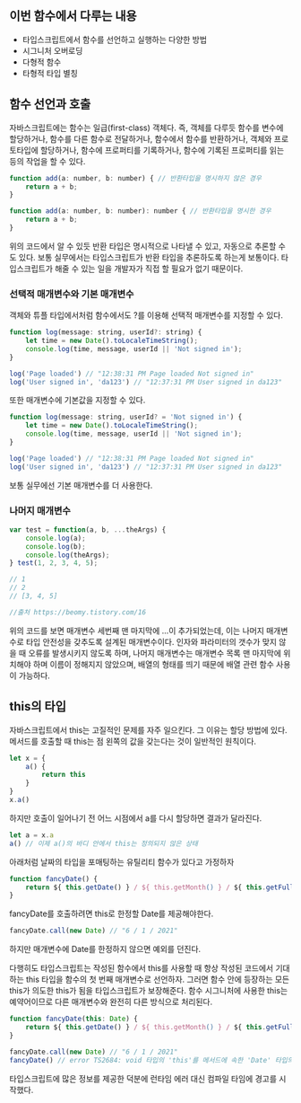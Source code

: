 ## 이번 함수에서 다루는 내용

- 타입스크립트에서 함수를 선언하고 실행하는 다양한 방법
- 시그니처 오버로딩
- 다형적 함수
- 타형적 타입 별칭

## 함수 선언과 호출

자바스크립트에는 함수는 일급(first-class) 객체다. 즉, 객체를 다루듯 함수를 변수에 할당하거나, 함수를 다른 함수로 전달하거나, 함수에서 함수를 반환하거나, 객체와 프로토타입에 할당하거나, 함수에 프로퍼티를 기록하거나,  함수에 기록된 프로퍼티를 읽는 등의 작업을 할 수 있다.

```jsx
function add(a: number, b: number) { // 반환타입을 명시하지 않은 경우
	return a + b;
}

function add(a: number, b: number): number { // 반환타입을 명시한 경우
	return a + b;
}
```

위의 코드에서 알 수 있듯 반환 타입은 명시적으로 나타낼 수 있고, 자동으로 추론할 수도 있다. 보통 실무에서는 타입스크립트가 반환 타입을 추론하도록 하는게 보통이다. 타입스크립트가 해줄 수 있는 일을 개발자가 직접 할 필요가 없기 때문이다.

### 선택적 매개변수와 기본 매개변수

객체와 튜플 타입에서처럼 함수에서도 ?를 이용해 선택적 매개변수를 지정할 수 있다.

```jsx
function log(message: string, userId?: string) {
	let time = new Date().toLocaleTimeString();
	console.log(time, message, userId || 'Not signed in');
}

log('Page loaded') // "12:38:31 PM Page loaded Not signed in"
log('User signed in', 'da123') // "12:37:31 PM User signed in da123"
```

또한  매개변수에 기본값을 지정할 수 있다.

```jsx
function log(message: string, userId? = 'Not signed in') {
	let time = new Date().toLocaleTimeString();
	console.log(time, message, userId || 'Not signed in');
}

log('Page loaded') // "12:38:31 PM Page loaded Not signed in"
log('User signed in', 'da123') // "12:37:31 PM User signed in da123"

```

보통 실무에선 기본 매개변수를 더 사용한다.

### 나머지 매개변수

```jsx
var test = function(a, b, ...theArgs) { 
	console.log(a); 
	console.log(b); 
	console.log(theArgs); 
} test(1, 2, 3, 4, 5);

// 1
// 2
// [3, 4, 5]

//출처 https://beomy.tistory.com/16
```

위의 코드를 보면 매개변수 세번째 맨 마지막에 ...이 추가되었는데, 이는 나머지 매개변수로 타입 안전성을 갖추도록 설계된 매개변수이다. 인자와 파라미터의 갯수가 맞지 않을 때 오류를 발생시키지 않도록 하며, 나머지 매개변수는 매개변수 목록 맨 마지막에 위치해야 하며 이름이 정해지지 않았으며, 배열의 형태를 띄기 때문에 배열 관련 함수 사용이 가능하다.

## this의 타입

자바스크립트에서 this는 고질적인 문제를 자주 일으킨다. 그 이유는 할당 방법에 있다. 메서드를 호출할 때 this는 점 왼쪽의 값을 갖는다는 것이 일반적인 원칙이다.

```jsx
let x = {
	a() {
		return this
	}
}
x.a()
```

하지만 호출이 일어나기 전 어느 시점에서 a를 다시 할당하면 결과가 달라진다.

```jsx
let a = x.a
a() // 이제 a()의 바디 안에서 this는 정의되지 않은 상태
```

아래처럼 날짜의 타입을 포매팅하는 유틸리티 함수가 있다고 가정하자

```jsx
function fancyDate() {
	return ${ this.getDate() } / ${ this.getMonth() } / ${ this.getFullYear() }
}
```

fancyDate를 호출하려면 this로 한정할 Date를 제공해야한다.

```jsx
fancyDate.call(new Date) // "6 / 1 / 2021"
```

하지만 매개변수에 Date를 한정하지 않으면 예외를 던진다.

다행히도 타입스크립트는 작성된 함수에서 this를 사용할 때 항상 작성된 코드에서 기대하는 this 타입을 함수의 첫 번째 매개변수로 선언하자. 그러면 함수 안에 등장하는 모든 this가 의도한 this가 됨을 타입스크립트가 보장해준다. 함수 시그니처에 사용한 this는 예약어이므로 다른 매개변수와 완전히 다른 방식으로 처리된다.

```jsx
function fancyDate(this: Date) {
	return ${ this.getDate() } / ${ this.getMonth() } / ${ this.getFullYear() }
}

fancyDate.call(new Date) // "6 / 1 / 2021"
fancyDate() // error TS2684: void 타입의 'this'를 메서드에 속한 'Date' 타입의 'this'에 할당할 수 없음
```

타입스크립트에 많은 정보를 제공한 덕분에 런타임 에러 대신 컴파일 타임에 경고를 시작했다.
